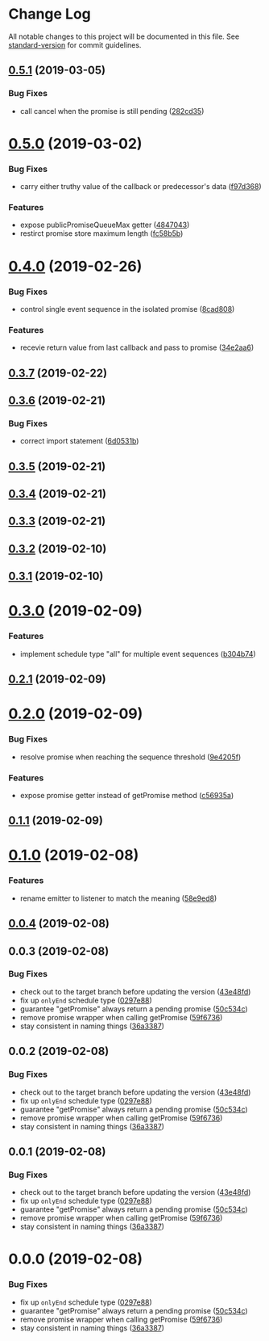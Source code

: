 # Change Log

All notable changes to this project will be documented in this file. See [standard-version](https://github.com/conventional-changelog/standard-version) for commit guidelines.

<a name="0.5.1"></a>
## [0.5.1](https://github.com/dustin71728/event-sequence-listener/compare/v0.5.0...v0.5.1) (2019-03-05)


### Bug Fixes

* call cancel when the promise is still pending ([282cd35](https://github.com/dustin71728/event-sequence-listener/commit/282cd35))



<a name="0.5.0"></a>
# [0.5.0](https://github.com/dustin71728/event-sequence-listener/compare/v0.4.0...v0.5.0) (2019-03-02)


### Bug Fixes

* carry either truthy value of the callback or predecessor's data ([f97d368](https://github.com/dustin71728/event-sequence-listener/commit/f97d368))


### Features

* expose publicPromiseQueueMax getter ([4847043](https://github.com/dustin71728/event-sequence-listener/commit/4847043))
* restirct promise store maximum length ([fc58b5b](https://github.com/dustin71728/event-sequence-listener/commit/fc58b5b))



<a name="0.4.0"></a>
# [0.4.0](https://github.com/dustin71728/event-sequence-listener/compare/v0.3.7...v0.4.0) (2019-02-26)


### Bug Fixes

* control single event sequence in the isolated promise ([8cad808](https://github.com/dustin71728/event-sequence-listener/commit/8cad808))


### Features

* recevie return value from last callback and pass to promise ([34e2aa6](https://github.com/dustin71728/event-sequence-listener/commit/34e2aa6))



<a name="0.3.7"></a>
## [0.3.7](https://github.com/dustin71728/event-sequence-listener/compare/v0.3.6...v0.3.7) (2019-02-22)



<a name="0.3.6"></a>
## [0.3.6](https://github.com/dustin71728/event-sequence-listener/compare/v0.3.5...v0.3.6) (2019-02-21)


### Bug Fixes

* correct import statement ([6d0531b](https://github.com/dustin71728/event-sequence-listener/commit/6d0531b))



<a name="0.3.5"></a>
## [0.3.5](https://github.com/dustin71728/event-sequence-listener/compare/v0.3.4...v0.3.5) (2019-02-21)



<a name="0.3.4"></a>
## [0.3.4](https://github.com/dustin71728/event-sequence-listener/compare/v0.3.3...v0.3.4) (2019-02-21)



<a name="0.3.3"></a>
## [0.3.3](https://github.com/dustin71728/event-sequence-listener/compare/v0.3.2...v0.3.3) (2019-02-21)



<a name="0.3.2"></a>
## [0.3.2](https://github.com/dustin71728/event-sequence-listener/compare/v0.3.1...v0.3.2) (2019-02-10)



<a name="0.3.1"></a>
## [0.3.1](https://github.com/dustin71728/event-sequence-listener/compare/v0.3.0...v0.3.1) (2019-02-10)



<a name="0.3.0"></a>
# [0.3.0](https://github.com/dustin71728/event-sequence-listener/compare/v0.2.1...v0.3.0) (2019-02-09)


### Features

* implement schedule type "all" for multiple event sequences ([b304b74](https://github.com/dustin71728/event-sequence-listener/commit/b304b74))



<a name="0.2.1"></a>
## [0.2.1](https://github.com/dustin71728/event-sequence-listener/compare/v0.2.0...v0.2.1) (2019-02-09)



<a name="0.2.0"></a>
# [0.2.0](https://github.com/dustin71728/event-sequence-listener/compare/v0.1.1...v0.2.0) (2019-02-09)


### Bug Fixes

* resolve promise when reaching the sequence threshold ([9e4205f](https://github.com/dustin71728/event-sequence-listener/commit/9e4205f))


### Features

* expose promise getter instead of getPromise method ([c56935a](https://github.com/dustin71728/event-sequence-listener/commit/c56935a))



<a name="0.1.1"></a>
## [0.1.1](https://github.com/dustin71728/event-sequence-listener/compare/v0.1.0...v0.1.1) (2019-02-09)



<a name="0.1.0"></a>
# [0.1.0](https://github.com/dustin71728/event-sequence-listener/compare/v0.0.4...v0.1.0) (2019-02-08)


### Features

* rename emitter to listener to match the meaning ([58e9ed8](https://github.com/dustin71728/event-sequence-listener/commit/58e9ed8))



<a name="0.0.4"></a>
## [0.0.4](https://github.com/dustin71728/event-sequence-listener/compare/v0.0.3...v0.0.4) (2019-02-08)



<a name="0.0.3"></a>
## 0.0.3 (2019-02-08)


### Bug Fixes

* check out to the target branch before updating the version ([43e48fd](https://github.com/dustin71728/event-sequence-listener/commit/43e48fd))
* fix up `onlyEnd` schedule type ([0297e88](https://github.com/dustin71728/event-sequence-listener/commit/0297e88))
* guarantee "getPromise" always return a pending promise ([50c534c](https://github.com/dustin71728/event-sequence-listener/commit/50c534c))
* remove promise wrapper when calling getPromise ([59f6736](https://github.com/dustin71728/event-sequence-listener/commit/59f6736))
* stay consistent in naming things ([36a3387](https://github.com/dustin71728/event-sequence-listener/commit/36a3387))



<a name="0.0.2"></a>
## 0.0.2 (2019-02-08)


### Bug Fixes

* check out to the target branch before updating the version ([43e48fd](https://github.com/dustin71728/event-sequence-listener/commit/43e48fd))
* fix up `onlyEnd` schedule type ([0297e88](https://github.com/dustin71728/event-sequence-listener/commit/0297e88))
* guarantee "getPromise" always return a pending promise ([50c534c](https://github.com/dustin71728/event-sequence-listener/commit/50c534c))
* remove promise wrapper when calling getPromise ([59f6736](https://github.com/dustin71728/event-sequence-listener/commit/59f6736))
* stay consistent in naming things ([36a3387](https://github.com/dustin71728/event-sequence-listener/commit/36a3387))



<a name="0.0.1"></a>
## 0.0.1 (2019-02-08)


### Bug Fixes

* check out to the target branch before updating the version ([43e48fd](https://github.com/dustin71728/event-sequence-listener/commit/43e48fd))
* fix up `onlyEnd` schedule type ([0297e88](https://github.com/dustin71728/event-sequence-listener/commit/0297e88))
* guarantee "getPromise" always return a pending promise ([50c534c](https://github.com/dustin71728/event-sequence-listener/commit/50c534c))
* remove promise wrapper when calling getPromise ([59f6736](https://github.com/dustin71728/event-sequence-listener/commit/59f6736))
* stay consistent in naming things ([36a3387](https://github.com/dustin71728/event-sequence-listener/commit/36a3387))



<a name="0.0.0"></a>
# 0.0.0 (2019-02-08)


### Bug Fixes

* fix up `onlyEnd` schedule type ([0297e88](https://github.com/dustin71728/event-sequence-listener/commit/0297e88))
* guarantee "getPromise" always return a pending promise ([50c534c](https://github.com/dustin71728/event-sequence-listener/commit/50c534c))
* remove promise wrapper when calling getPromise ([59f6736](https://github.com/dustin71728/event-sequence-listener/commit/59f6736))
* stay consistent in naming things ([36a3387](https://github.com/dustin71728/event-sequence-listener/commit/36a3387))
